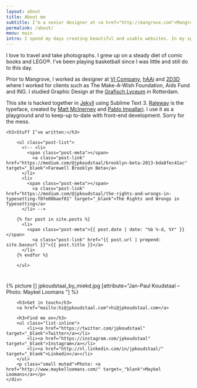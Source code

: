 ```yaml
---
layout: about
title: About me
subtitle: I’m a senior designer at <a href="http://mangrove.com">Mangrove</a> in Rotterdam, The&nbsp;Netherlands. I’ve had the privilege to work for <a href="/work/hogeveluwe">National Park De Hoge Veluwe</a>, <a href="/work/kwikfit">Kwik-Fit</a> and <a href="/work/hartstichting">The&nbsp;Dutch Heart Foundation</a>.
permalink: /about/
menu: main
intro: I spend my days creating beautiful and usable websites. In my spare time I like to spend time with my wife and 4-year-old daughter Juliet.
---
```


I love to travel and take photographs. I grew up on a steady diet of comic books and LEGO®. I’ve been playing basketball since I was little and still do to this day.

Prior to Mangrove, I worked as designer at <a href="http://vicompany.nl"  target="_blank">VI Company</a>, <a href="http://haai.nl" target="_blank">hAAi</a> and <a href="http://2d3d.nl" target="_blank">2D3D</a> where I worked for clients such as The Make-A-Wish Foundation, Aids Fund and ING. I&nbsp;studied Graphic Design at the <a href="http://glr.nl" target="_blank">Grafisch Lyceum</a> in Rotterdam.

This site is hacked together in <a href="http://jekyllrb.com/" target="_blank">Jekyll</a> using Sublime Text 3. <a href="https://www.google.com/fonts/specimen/Raleway" target="_blank">Raleway</a> is the typeface, created by <a href="http://matt.cc/" target="_blank">Matt McInerney</a> and <a href="http://www.impallari.com/" target="_blank">Pablo Impallari</a>. I use it as a playground and to keep-up to-date with front-end development. Sorry for the mess.

<div class="row">

	<h3>Stuff I’ve written:</h3>

		<ul class="post-list">
		  <!-- <li>
		    <span class="post-meta"></span>
		      <a class="post-link" href="https://medium.com/@jpkoudstaal/brooklyn-beta-2013-bda8fec41ac" target="_blank">Farewell Brooklyn Beta</a>
		  </li>
		  <li>
		    <span class="post-meta"></span>
		      <a class="post-link" href="https://medium.com/@jpkoudstaal/the-rights-and-wrongs-in-typesetting-f8fe00baef81" target="_blank">The Rights and Wrongs in Typesetting</a>
		  </li> -->

		{% for post in site.posts %}
		  <li>
		    <span class="post-meta">{{ post.date | date: "%b %-d, %Y" }}</span>
		      <a class="post-link" href="{{ post.url | prepend: site.baseurl }}">{{ post.title }}</a>
		  </li>
		{% endfor %}
		
		</ul>
</div>


<div class="row summer" style="max-width:640px;margin:40px auto;">
	<div class="block">
		{% picture [] jpkoudstaal_by_miekd.jpg [attribute="Jan-Paul Koudstaal – Photo: Maykel Loomans "] %}
		<!-- {% picture [] jpkoudstaal_by_bas_berkhout.jpg [attribute="Jan-Paul Koudstaal – Photo: Bas Berkhout "] %} -->
	</div>
	<div class="block padding-md">

		<h3>Get in touch</h3>
		<a href="mailto:hi@jpkoudstaal.com">hi@jpkoudstaal.com</a>

		<h3>Find me on</h3>
		<ul class="list-inline">
			<li><a href="https://twitter.com/jpkoudstaal" target="_blank">Twitter</a></li>
			<li><a href="https://instagram.com/jpkoudstaal" target="_blank">Instagram</a></li>
			<li><a href="http://nl.linkedin.com/in/jpkoudstaal/" target="_blank">Linkedin</a></li>
		</ul>
		<p class="small muted">Photo: <a href="http://www.maykelloomans.com/" target=_"blank">Maykel Loomans</a></p>
	</div>
</div>

<!-- 
Countries I’ve visited: -->


